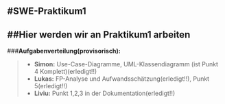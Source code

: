 #SWE-Praktikum1
---
##Hier werden wir an Praktikum1 arbeiten
---
###**Aufgabenverteilung(provisorisch):**

> - **Simon:** Use-Case-Diagramme, UML-Klassendiagramm (ist Punkt 4 Komplett)(erledigt!!)
> - **Lukas:** FP-Analyse und Aufwandsschätzung(erledigt!!), Punkt 5(erledigt!!)
> - **Liviu:** Punkt 1,2,3 in der Dokumentation(erledigt!!) 
